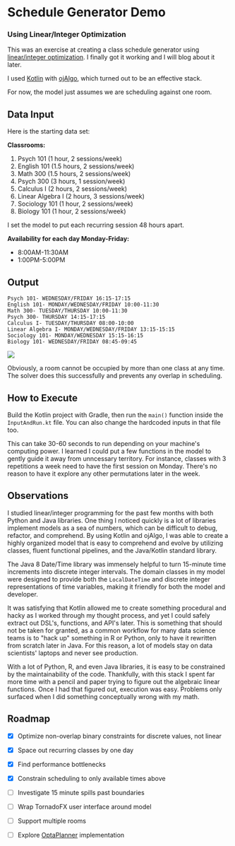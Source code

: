 # Schedule Generator Demo
### Using Linear/Integer Optimization

This was an exercise at creating a class schedule generator using [linear/integer optimization](https://en.wikipedia.org/wiki/Linear_programming). I finally got it working and I will blog about it later.

I used [Kotlin](http://kotlinlang.org/) with [ojAlgo](http://www.ojalgo.org/), which turned out to be an effective stack.

For now, the model just assumes we are scheduling against one room.


## Data Input

Here is the starting data set:

**Classrooms:**

1) Psych 101 (1 hour, 2 sessions/week)
2) English 101 (1.5 hours, 2 sessions/week)
3) Math 300 (1.5 hours, 2 sessions/week)
4) Psych 300 (3 hours, 1 session/week)
5) Calculus I (2 hours, 2 sessions/week)
6) Linear Algebra I (2 hours, 3 sessions/week)
7) Sociology 101 (1 hour, 2 sessions/week)
8) Biology 101 (1 hour, 2 sessions/week)

I set the model to put each recurring session 48 hours apart.

**Availability for each day Monday-Friday:**

* 8:00AM-11:30AM
* 1:00PM-5:00PM

## Output

```
Psych 101- WEDNESDAY/FRIDAY 16:15-17:15
English 101- MONDAY/WEDNESDAY/FRIDAY 10:00-11:30
Math 300- TUESDAY/THURSDAY 10:00-11:30
Psych 300- THURSDAY 14:15-17:15
Calculus I- TUESDAY/THURSDAY 08:00-10:00
Linear Algebra I- MONDAY/WEDNESDAY/FRIDAY 13:15-15:15
Sociology 101- MONDAY/WEDNESDAY 15:15-16:15
Biology 101- WEDNESDAY/FRIDAY 08:45-09:45
```

![](https://i.imgur.com/uekAZBG.png)

Obviously, a room cannot be occupied by more than one class at any time. The solver does this successfully and prevents any overlap in scheduling. 


## How to Execute

Build the Kotlin project with Gradle, then run the `main()` function inside the `InputAndRun.kt` file. You can also change the hardcoded inputs in that file too.

This can take 30-60 seconds to run depending on your machine's computing power. I learned I could put a few functions in the model to gently guide it away from unncessary territory. For instance, classes with 3 repetitions a week need to have the first session on Monday. There's no reason to have it explore any other permutations later in the week. 

## Observations

I studied linear/integer programming for the past few months with both Python and Java libraries. One thing I noticed quickly is a lot of libraries implement models as a sea of numbers, which can be difficult to debug, refactor, and comprehend. By using Kotlin and ojAlgo, I was able to create a highly organized model that is easy to comprehend and evolve by utilizing classes, fluent functional pipelines, and the Java/Kotlin standard library.

The Java 8 Date/Time library was immensely helpful to turn 15-minute time increments into discrete integer intervals. The domain classes in my model were designed to provide both the `LocalDateTime` and discrete integer representations of time variables, making it friendly for both the model and developer.

It was satisfying that Kotlin allowed me to create something procedural and hacky as I worked through my thought process, and yet I could safely extract out DSL's, functions, and API's later. This is something that should not be taken for granted, as a common workflow for many data science teams is to "hack up" something in R or Python, only to have it rewritten from scratch later in Java. For this reason, a lot of models stay on data scientists' laptops and never see production.

 With a lot of Python, R, and even Java libraries, it is easy to be constrained by the maintainability of the code. Thankfully, with this stack I spent far more time with a pencil and paper trying to figure out the algebraic linear functions. Once I had that figured out, execution was easy. Problems only surfaced when I did something conceptually wrong with my math.

## Roadmap

* [x] Optimize non-overlap binary constraints for discrete values, not linear

* [x] Space out recurring classes by one day

* [x] Find performance bottlenecks

* [x] Constrain scheduling to only available times above

* [ ] Investigate 15 minute spills past boundaries

* [ ] Wrap TornadoFX user interface around model

* [ ] Support multiple rooms

* [ ] Explore [OptaPlanner](https://docs.optaplanner.org/7.4.1.Final/optaplanner-docs/html_single/index.html) implementation 

